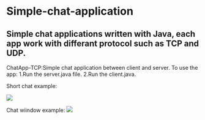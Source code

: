 # Simple-chat-application
Simple chat applications written with Java, each app work with differant protocol such as TCP and UDP.
-------------------------------------------------------------------------------------------------------------------------------------------------
ChatApp-TCP:Simple chat application between client and server.
To use the app:
1.Run the server.java file.
2.Run the client.java.

Short chat example:
<p>
   <img src = "https://github.com/Shimshon21/Simple-chat-applications/blob/master/ChatApp-TCP/Short%20chat%20example.gif?raw=true" />

 </p>
Chat wiindow example:
 <img src="https://raw.githubusercontent.com/Shimshon21/Simple-chat-applications/master/ChatApp-TCP/Chat%20example.PNG" />
